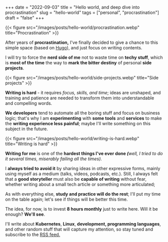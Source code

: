 +++
date = "2022-09-03"
title = "Hello world, and deep dive into procrastination"
slug = "hello-world"
tags = ["personal", "procrastination"]
draft = "false"
+++

{{< figure src="/images/posts/hello-world/procrastination.webp" title="Procrastination" >}}

After years of **procrastination,** I've finally decided to give a chance to this simple space (based on [Hugo][1]), and just focus on writing contents.

I will try to force the **nerd side of me** not to waste time on **techy stuff**, which is **most of the time** the way to **mark the bitter destiny** of personal **side projects**.

{{< figure src="/images/posts/hello-world/side-projects.webp" title="Side projects" >}}

**Writing is hard** - it requires _focus, skills, and time_; ideas are unshaped, and training and patience are needed to transform them into understandable and compelling words.

**We developers** tend to automate all the boring stuff and focus on business logic; that's why I am **experimenting** with **some tools** and **services** to make the **writing experience less painful**; maybe I'll write something on this subject in the future.

{{< figure src="/images/posts/hello-world/writing-is-hard.webp" title="Writing is hard" >}}

**Writing for me** is one of the **hardest things I've ever done _(_**_well, I tried to do it several times, miserably failing all the times)._

I **always tried to avoid it** by sharing ideas in other expressive forms, mainly using myself as a medium (talks, videos, podcasts, etc.). Still, I always felt that a **good storyteller** must also be **capable of writing** without fear, whether writing about a small tech article or something more articulated;

As with everything else, **study and practice will do the rest**; I'll put my time on the table again; let's see if things will be better this time.

The idea, for now, is to invest **8 hours monthly** just to write here. Will it be enough? **We'll see**.

I'll write about **Kubernetes**, **Linux**, **development, programming languages**, and other random stuff that will capture my attention, so stay tuned and subscribe to the [RSS feed.][3]

[1]: https://www.gohugo.io
[2]: https://firebase.google.com/products/hosting
[3]: http://paolomainardi.loc/posts/index.xml
